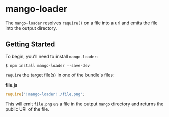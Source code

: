 
# mango-loader

The `mango-loader` resolves `require()` on a file into a url and emits the file into the output directory.

## Getting Started

To begin, you'll need to install `mango-loader`:

```console
$ npm install mango-loader --save-dev
```

`require` the target file(s) in one of the bundle's files:

**file.js**

```js
require('!mango-loader!./file.png';
```

 This will emit `file.png` as a file
in the output `mango` directory and returns the public URI of the file.
